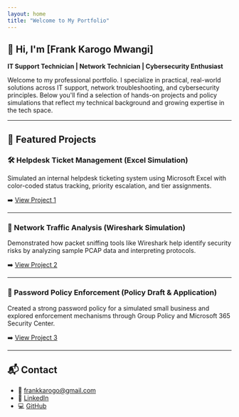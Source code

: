 ```yaml
---
layout: home
title: "Welcome to My Portfolio"
---
```


## 👋 Hi, I'm [Frank Karogo Mwangi]

**IT Support Technician | Network Technician | Cybersecurity Enthusiast**

Welcome to my professional portfolio. I specialize in practical, real-world solutions across IT support, network troubleshooting, and cybersecurity principles. Below you'll find a selection of hands-on projects and policy simulations that reflect my technical background and growing expertise in the tech space.

---

## 📂 Featured Projects

### 🛠️ Helpdesk Ticket Management (Excel Simulation)
Simulated an internal helpdesk ticketing system using Microsoft Excel with color-coded status tracking, priority escalation, and tier assignments.

➡️ [View Project 1](/projects/helpdesk-ticket-simulation/)

---

### 📡 Network Traffic Analysis (Wireshark Simulation)
Demonstrated how packet sniffing tools like Wireshark help identify security risks by analyzing sample PCAP data and interpreting protocols.

➡️ [View Project 2](/projects/wireshark-analysis/)

---

### 🔐 Password Policy Enforcement (Policy Draft & Application)
Created a strong password policy for a simulated small business and explored enforcement mechanisms through Group Policy and Microsoft 365 Security Center.

➡️ [View Project 3](/projects/password-policy-enforcement/)

---

## 📬 Contact

- 📧 [frankkarogo@gmail.com](mailto:frankkarogo@gmail.com)  
- 🔗 [LinkedIn](www.linkedin.com/in/frank-mwangi-98618222b)  
- 💻 [GitHub](https://github.com/frankkmwangi)
